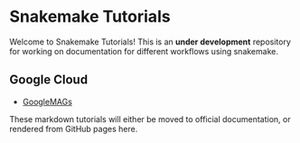 # Snakemake Tutorials

Welcome to Snakemake Tutorials! This is an **under development** repository for
working on documentation for different workflows using snakemake.

## Google Cloud

 - [GoogleMAGs](GoogleMAGs)

These markdown tutorials will either be moved to official documentation, or 
rendered from GitHub pages here.
